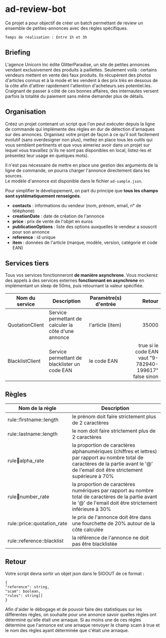 # ad-review-bot

Ce projet a pour objectif de créer un batch permettant de review un ensemble de petites-annonces avec des règles spécifiques.

`Temps de réalisation : Entre 1h et 3h`


## Briefing

L'agence Unicorn Inc édite GlitterParadise, un site de petites annonces vendant exclusivement des produits à paillettes.
Seulement voilà : certains vendeurs mettent en vente des faux produits. Ils récupèrent des photos d'articles connus et à la mode et les vendent à des prix très en dessous de la côte afin d'attirer
rapidement l'attention d'acheteurs.ses potentiel.les. Craignant de passer à côté de ces bonnes
affaires, des internautes versent parfois la totalité du paiement sans même demander plus de détails.


## Organisation
Créez un projet contenant un script que l'on peut exécuter depuis la ligne de commande qui implémente des règles en dur de détection d'arnaques sur des annonces.
Organisez votre projet de façon à ce qu'il soit facilement évolutif (sans overdesigner non plus), mettez en place tous les outils qui vous semblent pertinents et que vous aimeriez avoir dans un projet sur lequel vous travaillez (s'ils ne sont pas disponibles en local, listez-les et présentez leur usage en quelques mots).

Il n'est pas nécessaire de mettre en place une gestion des arguments de la ligne de commande, on pourra charger l'annonce directement dans les sources.  
Le modèle d'annonce est disponible dans le fichier `ad-sample.json`.

Pour simplifier le développement, on part du principe que **tous les champs sont systématiquement renseignés**.

 * **contacts** : informations du vendeur (nom, prénom, email, n° de téléphone)
 * **creationDate** : date de création de l'annonce
 * **price** : prix de vente de l'objet en euros
 * **publicationOptions** : liste des options auxquelles le vendeur a souscrit pour son annonce
 * **reference** : id unique
 * **item** : données de l'article (marque, modèle, version, catégorie et code EAN)

## Services tiers
Tous vos services fonctionneront **de manière asynchrone**.
Vous mockerez des appels à des services externes **fonctionnant en asynchrone** en
implémentant un sleep de 50ms, puis retournant la valeur spécifiée.

| Nom du service | Description | Paramètre(s) d'entrée | Retour |
| ---      |  ------  |  ------  |---------:|
| QuotationClient  | Service permettant de calculer la côte d'une annonce  | l'article (item)  | 35000  |
| BlacklistClient  | Service permettant de blacklister un code EAN  | le code EAN  | true si le code EAN vaut "9-782940-199617" false sinon  |

## Règles

| Nom de la règle | Description |
| ----- |  ------  |
| rule::firstname::length | le prénom doit faire strictement plus de 2 caractères  |
| rule::lastname::length | le nom doit faire strictement plus de 2 caractères  |
| rule:email:alpha_rate | la proportion de caractères alphanumériques (chiffres et lettres) par rapport au nombre total de caractères de la partie avant le '@' de l'email doit être strictement supérieure à 70%  |
| rule:email:number_rate | la proportion de caractères numériques par rapport au nombre total de caractères de la partie avant le '@' de l'email doit être strictement inférieure à 30%  |
| rule::price::quotation_rate | le prix de l'annonce doit être dans une fourchette de 20% autour de la côte calculée  |
| rule::reference::blacklist | la référence de l'annonce ne doit pas être blacklistée  |


## Retour
Votre script devra sortir un objet json dans le SIGOUT de ce format :
```
{
"reference": string,
"scam": boolean,
"rules": string[]
}
```

Afin d'aider le débogage et de pouvoir faire des statistiques sur les différentes règles, on souhaite pour une annonce savoir quelles règles ont déterminé qu'elle était une arnaque. 
Si au moins une de ces règles détermine que l'annonce est une arnaque renvoyer le champ scam à true et le nom des règles ayant déterminée que c'était une arnaque.
